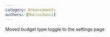 ```yaml
---
category: Enhancements
authors: [MatissJanis]
---
```


Moved budget type toggle to the settings page
